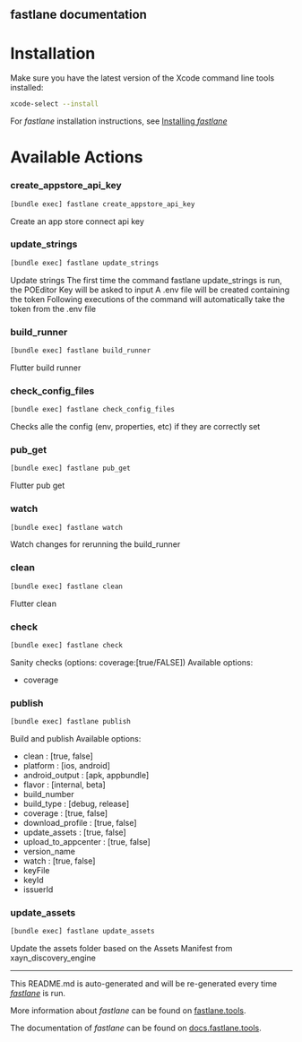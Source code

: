 fastlane documentation
----

# Installation

Make sure you have the latest version of the Xcode command line tools installed:

```sh
xcode-select --install
```

For _fastlane_ installation instructions, see [Installing _fastlane_](https://docs.fastlane.tools/#installing-fastlane)

# Available Actions

### create_appstore_api_key

```sh
[bundle exec] fastlane create_appstore_api_key
```

Create an app store connect api key 

### update_strings

```sh
[bundle exec] fastlane update_strings
```

Update strings
The first time the command fastlane update_strings is run, the POEditor Key will be asked to input
A .env file will be created containing the token
Following executions of the command will automatically take the token from the .env file

### build_runner

```sh
[bundle exec] fastlane build_runner
```

Flutter build runner

### check_config_files

```sh
[bundle exec] fastlane check_config_files
```

Checks alle the config (env, properties, etc) if they are correctly set

### pub_get

```sh
[bundle exec] fastlane pub_get
```

Flutter pub get

### watch

```sh
[bundle exec] fastlane watch
```

Watch changes for rerunning the build_runner

### clean

```sh
[bundle exec] fastlane clean
```

Flutter clean

### check

```sh
[bundle exec] fastlane check
```

Sanity checks (options: coverage:[true/FALSE])
Available options:
   - coverage

### publish

```sh
[bundle exec] fastlane publish
```

Build and publish 
Available options:
 - clean : [true, false]
 - platform : [ios, android]
 - android_output : [apk, appbundle]
 - flavor : [internal, beta]
 - build_number 
 - build_type : [debug, release]
 - coverage : [true, false]
 - download_profile : [true, false]
 - update_assets : [true, false]
 - upload_to_appcenter : [true, false]
 - version_name 
 - watch : [true, false]
 - keyFile 
 - keyId 
 - issuerId 


### update_assets

```sh
[bundle exec] fastlane update_assets
```

Update the assets folder based on the Assets Manifest from xayn_discovery_engine

----

This README.md is auto-generated and will be re-generated every time [_fastlane_](https://fastlane.tools) is run.

More information about _fastlane_ can be found on [fastlane.tools](https://fastlane.tools).

The documentation of _fastlane_ can be found on [docs.fastlane.tools](https://docs.fastlane.tools).
